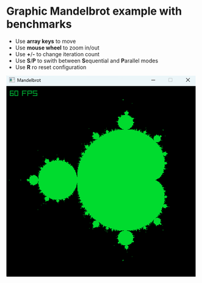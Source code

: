# Graphic Mandelbrot example with benchmarks
* Use **array keys** to move
* Use **mouse wheel** to zoom in/out
* Use **+**/**-** to change iteration count
* Use **S**/**P** to swith between **S**equential and **P**arallel modes
* Use **R** ro reset configuration

![Screenshot](screenshot_mandelbrot.png)
